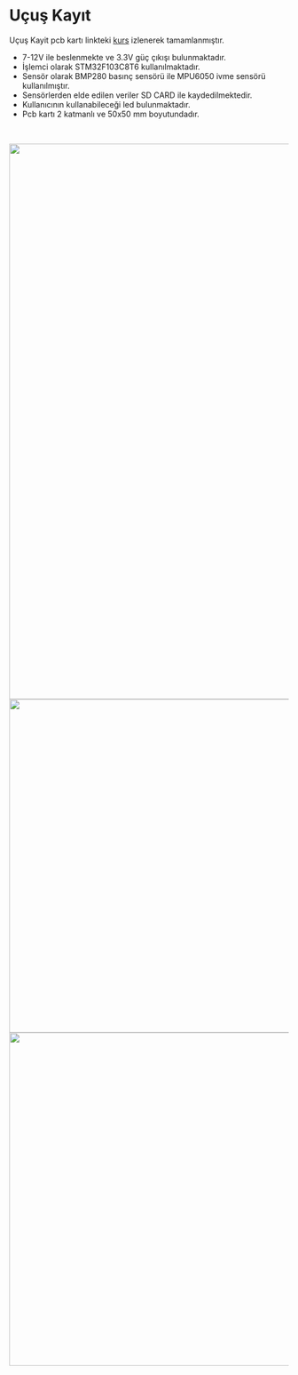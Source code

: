 # Uçuş Kayıt

Uçuş Kayit pcb kartı linkteki [kurs](https://www.youtube.com/playlist?list=PL0nSGdzTE4g_wqTei7HLfgDrX8tR8PREq) izlenerek tamamlanmıştır.

- 7-12V ile beslenmekte ve 3.3V güç çıkışı bulunmaktadır.
- İşlemci olarak STM32F103C8T6 kullanılmaktadır.
- Sensör olarak BMP280 basınç sensörü ile MPU6050 ivme sensörü kullanılmıştır.
- Sensörlerden elde edilen veriler SD CARD ile kaydedilmektedir. 
- Kullanıcının kullanabileceği led bulunmaktadır.
- Pcb kartı 2 katmanlı ve 50x50 mm boyutundadır.

<br>

<p align="left">
  <img src="https://user-images.githubusercontent.com/64609951/211153268-a16d4c1a-deae-448a-a463-e6a0341d5a26.png" width="1000"><br>
  <img src="https://user-images.githubusercontent.com/64609951/211287685-8b571a85-0416-47c1-a085-31bc6e4e50a9.png" width="600"><br>
  <img src="https://user-images.githubusercontent.com/64609951/211287690-4d345c7d-750b-4bfd-ac7a-5a0468ed5123.png" width="600"><br>
</p>

